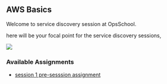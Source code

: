 ## AWS Basics

Welcome to service discovery session at OpsSchool. 

here will be your focal point for the service discovery sessions,

![](https://blog.dbsi-inc.com/hs-fs/hubfs/Bulletin%20Board.jpg?width=640&name=Bulletin%20Board.jpg)

### Available Assignments
- [session 1 pre-sesssion assignment](assignments/setup)
